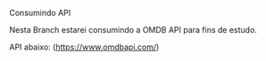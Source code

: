 Consumindo API 

Nesta Branch estarei consumindo a OMDB API para fins de estudo.

API abaixo:
(https://www.omdbapi.com/)
